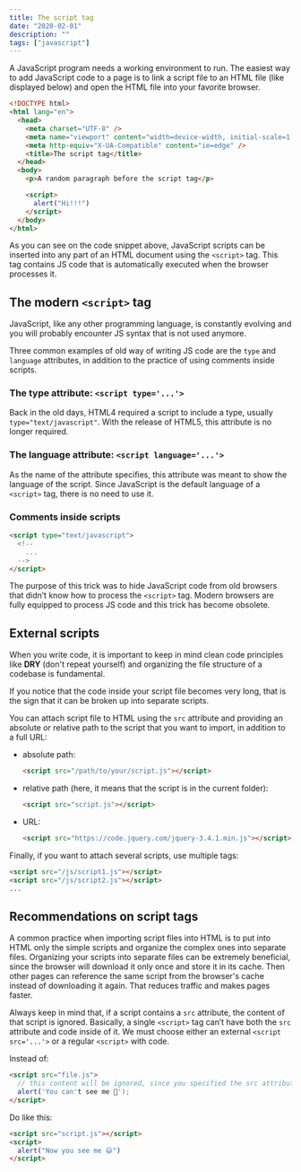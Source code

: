 ```yaml
---
title: The script tag
date: "2020-02-01"
description: ""
tags: ["javascript"]
---
```


A JavaScript program needs a working environment to run.
The easiest way to add JavaScript code to a page is to link a script file to an HTML file (like displayed below) and open the HTML file into your favorite browser.

```html
<!DOCTYPE html>
<html lang="en">
  <head>
    <meta charset="UTF-8" />
    <meta name="viewport" content="width=device-width, initial-scale=1.0" />
    <meta http-equiv="X-UA-Compatible" content="ie=edge" />
    <title>The script tag</title>
  </head>
  <body>
    <p>A random paragraph before the script tag</p>

    <script>
      alert("Hi!!!")
    </script>
  </body>
</html>
```

As you can see on the code snippet above, JavaScript scripts can be inserted into any part of an HTML document using the `<script>` tag.
This tag contains JS code that is automatically executed when the browser processes it.

## The modern `<script>` tag

JavaScript, like any other programming language, is constantly evolving and you will probably encounter JS syntax that is not used anymore.

Three common examples of old way of writing JS code are the `type` and `language` attributes, in addition to the practice of using comments inside scripts.

### The type attribute: `<script type='...'>`

Back in the old days, HTML4 required a script to include a type, usually `type="text/javascript"`.
With the release of HTML5, this attribute is no longer required.

### The language attribute: `<script language='...'>`

As the name of the attribute specifies, this attribute was meant to show the language of the script.
Since JavaScript is the default language of a `<script>` tag, there is no need to use it.

### Comments inside scripts

```html
<script type="text/javascript">
  <!--
    ...
  -->
</script>
```

The purpose of this trick was to hide JavaScript code from old browsers that didn’t know how to process the `<script>` tag.
Modern browsers are fully equipped to process JS code and this trick has become obsolete.

## External scripts

When you write code, it is important to keep in mind clean code principles like **DRY** (don't repeat yourself)
and organizing the file structure of a codebase is fundamental.

If you notice that the code inside your script file becomes very long, that is the sign that it can be broken up into separate scripts.

You can attach script file to HTML using the `src` attribute and providing an absolute or relative path to the script that you want to import, in addition to a full URL:

- absolute path:

  ```html
  <script src="/path/to/your/script.js"></script>
  ```

- relative path (here, it means that the script is in the current folder):

  ```html
  <script src="script.js"></script>
  ```

- URL:
  ```html
  <script src="https://code.jquery.com/jquery-3.4.1.min.js"></script>
  ```

Finally, if you want to attach several scripts, use multiple tags:

```html
<script src="/js/script1.js"></script>
<script src="/js/script2.js"></script>
...
```

## Recommendations on script tags

A common practice when importing script files into HTML is to put into HTML only the simple scripts and organize the complex ones into separate files.
Organizing your scripts into separate files can be extremely beneficial, since the browser will download it only once and store it in its cache.
Then other pages can reference the same script from the browser's cache instead of downloading it again.
That reduces traffic and makes pages faster.

Always keep in mind that, if a script contains a `src` attribute, the content of that script is ignored.
Basically, a single `<script>` tag can’t have both the `src` attribute and code inside of it.
We must choose either an external `<script src='...'>` or a regular `<script>` with code.

Instead of:

```html
<script src="file.js">
  // this content will be ignored, since you specified the src attribute
  alert('You can't see me 🙈');
</script>
```

Do like this:

```html
<script src="script.js"></script>
<script>
  alert("Now you see me 😃")
</script>
```
